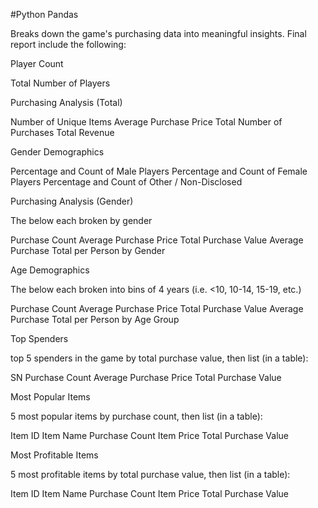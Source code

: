 #Python Pandas

Breaks down the game's purchasing data into meaningful insights.
Final report include the following:

Player Count

Total Number of Players


Purchasing Analysis (Total)

Number of Unique Items
Average Purchase Price
Total Number of Purchases
Total Revenue


Gender Demographics

Percentage and Count of Male Players
Percentage and Count of Female Players
Percentage and Count of Other / Non-Disclosed


Purchasing Analysis (Gender)

The below each broken by gender

Purchase Count
Average Purchase Price
Total Purchase Value
Average Purchase Total per Person by Gender




Age Demographics

The below each broken into bins of 4 years (i.e. <10, 10-14, 15-19, etc.)

Purchase Count
Average Purchase Price
Total Purchase Value
Average Purchase Total per Person by Age Group




Top Spenders

top 5 spenders in the game by total purchase value, then list (in a table):

SN
Purchase Count
Average Purchase Price
Total Purchase Value




Most Popular Items

5 most popular items by purchase count, then list (in a table):

Item ID
Item Name
Purchase Count
Item Price
Total Purchase Value




Most Profitable Items

5 most profitable items by total purchase value, then list (in a table):

Item ID
Item Name
Purchase Count
Item Price
Total Purchase Value




